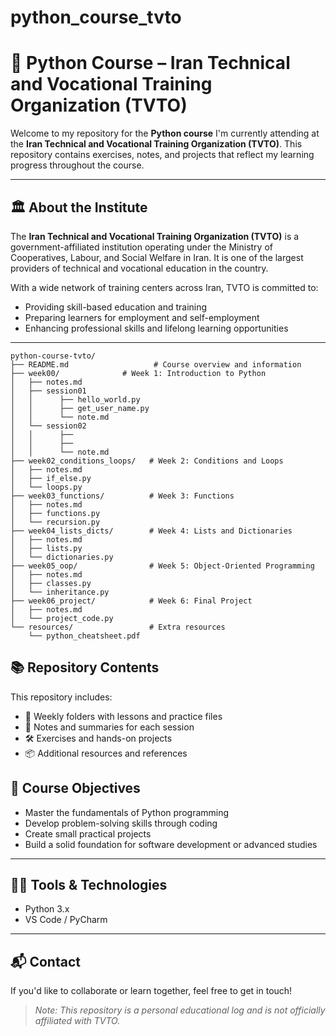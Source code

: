 # python_course_tvto
# 🐍 Python Course – Iran Technical and Vocational Training Organization (TVTO)

Welcome to my repository for the **Python course** I'm currently attending at the **Iran Technical and Vocational Training Organization (TVTO)**. This repository contains exercises, notes, and projects that reflect my learning progress throughout the course.

---

## 🏛️ About the Institute

The **Iran Technical and Vocational Training Organization (TVTO)** is a government-affiliated institution operating under the Ministry of Cooperatives, Labour, and Social Welfare in Iran. It is one of the largest providers of technical and vocational education in the country.

With a wide network of training centers across Iran, TVTO is committed to:
- Providing skill-based education and training  
- Preparing learners for employment and self-employment  
- Enhancing professional skills and lifelong learning opportunities

---

```plaintext
python-course-tvto/
├── README.md                   # Course overview and information
├── week00/              # Week 1: Introduction to Python
│   ├── notes.md
│   ├── session01
│   │      ├── hello_world.py
│   │      ├── get_user_name.py
│   │      └── note.md
│   └── session02
│   │      ├──
│   │      ├──
│   │      └── note.md
├── week02_conditions_loops/   # Week 2: Conditions and Loops
│   ├── notes.md
│   ├── if_else.py
│   └── loops.py
├── week03_functions/          # Week 3: Functions
│   ├── notes.md
│   ├── functions.py
│   └── recursion.py
├── week04_lists_dicts/        # Week 4: Lists and Dictionaries
│   ├── notes.md
│   ├── lists.py
│   └── dictionaries.py
├── week05_oop/                # Week 5: Object-Oriented Programming
│   ├── notes.md
│   ├── classes.py
│   └── inheritance.py
├── week06_project/            # Week 6: Final Project
│   ├── notes.md
│   └── project_code.py
└── resources/                 # Extra resources
    └── python_cheatsheet.pdf
```

## 📚 Repository Contents

This repository includes:
- 📅 Weekly folders with lessons and practice files  
- 🧠 Notes and summaries for each session  
- 🛠️ Exercises and hands-on projects  
- 📦 Additional resources and references



## 🎯 Course Objectives

- Master the fundamentals of Python programming  
- Develop problem-solving skills through coding  
- Create small practical projects  
- Build a solid foundation for software development or advanced studies

---

## 🧑‍💻 Tools & Technologies

- Python 3.x  
- VS Code / PyCharm  

---

## 📬 Contact

If you'd like to collaborate or learn together, feel free to get in touch!

> _Note: This repository is a personal educational log and is not officially affiliated with TVTO._
